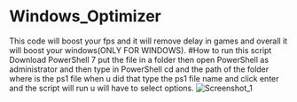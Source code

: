 # Windows_Optimizer
This code will boost your fps and it will remove delay in games and overall it will boost your windows(ONLY FOR WINDOWS).
#How to run this script
Download PowerShell 7 put the file in a folder then open PowerShell as administrator and then type in PowerShell cd and the path of the folder where is the ps1 file when u did that type the ps1 file name and click enter and the script will run u will have to select options.
![Screenshot_1](https://github.com/user-attachments/assets/fc99c7cc-ccea-4ecc-911a-f447a92c50df)
